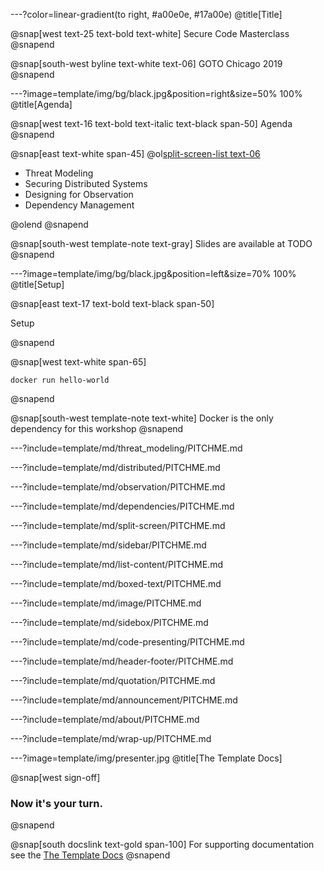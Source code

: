 ---?color=linear-gradient(to right, #a00e0e, #17a00e)
@title[Title]

@snap[west text-25 text-bold text-white]
Secure Code Masterclass
@snapend

@snap[south-west byline text-white text-06]
GOTO Chicago 2019
@snapend

---?image=template/img/bg/black.jpg&position=right&size=50% 100%
@title[Agenda]

@snap[west text-16 text-bold text-italic text-black span-50]
Agenda
@snapend

@snap[east text-white span-45]
@ol[split-screen-list text-06](false)

- Threat Modeling
- Securing Distributed Systems
- Designing for Observation
- Dependency Management

@olend
@snapend

@snap[south-west template-note text-gray]
Slides are available at TODO
@snapend

---?image=template/img/bg/black.jpg&position=left&size=70% 100%
@title[Setup]

@snap[east text-17 text-bold text-black span-50]

Setup

@snapend

@snap[west text-white span-65]

`docker run hello-world`

@snapend

@snap[south-west template-note text-white]
Docker is the only dependency for this workshop
@snapend

---?include=template/md/threat_modeling/PITCHME.md

---?include=template/md/distributed/PITCHME.md

---?include=template/md/observation/PITCHME.md

---?include=template/md/dependencies/PITCHME.md

---?include=template/md/split-screen/PITCHME.md

---?include=template/md/sidebar/PITCHME.md

---?include=template/md/list-content/PITCHME.md

---?include=template/md/boxed-text/PITCHME.md

---?include=template/md/image/PITCHME.md

---?include=template/md/sidebox/PITCHME.md

---?include=template/md/code-presenting/PITCHME.md

---?include=template/md/header-footer/PITCHME.md

---?include=template/md/quotation/PITCHME.md

---?include=template/md/announcement/PITCHME.md

---?include=template/md/about/PITCHME.md

---?include=template/md/wrap-up/PITCHME.md

---?image=template/img/presenter.jpg
@title[The Template Docs]

@snap[west sign-off]
### Now it's your turn.
@snapend

@snap[south docslink text-gold span-100]
For supporting documentation see the [The Template Docs](https://gitpitch.com/docs/the-template)
@snapend
